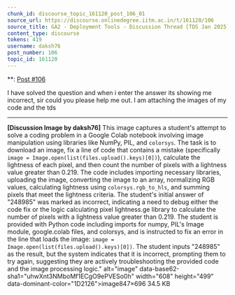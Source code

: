 ```yaml
---
chunk_id: discourse_topic_161120_post_106_01
source_url: https://discourse.onlinedegree.iitm.ac.in/t/161120/106
source_title: GA2 - Deployment Tools - Discussion Thread [TDS Jan 2025]
content_type: discourse
tokens: 419
username: daksh76
post_number: 106
topic_id: 161120
---
```


**: [Post #106](https://discourse.onlinedegree.iitm.ac.in/t/161120/106)

I have solved the question and when i enter the answer its showing me incorrect, sir could you please help me out. I am attaching the images of my code and the tds

---

**[Discussion Image by daksh76]** This image captures a student's attempt to solve a coding problem in a Google Colab notebook involving image manipulation using libraries like NumPy, PIL, and `colorsys`. The task is to download an image, fix a line of code that contains a mistake (specifically `image = Image.open(list(files.upload().keys)[0])`), calculate the lightness of each pixel, and then count the number of pixels with a lightness value greater than 0.219. The code includes importing necessary libraries, uploading the image, converting the image to an array, normalizing RGB values, calculating lightness using `colorsys.rgb_to_hls`, and summing pixels that meet the lightness criteria. The student's initial answer of "248985" was marked as incorrect, indicating a need to debug either the code fix or the logic calculating pixel lightness.ge library to calculate the number of pixels with a lightness value greater than 0.219. The student is provided with Python code including imports for numpy, PIL's Image module, google.colab files, and colorsys, and is instructed to fix an error in the line that loads the image: `image = Image.open(list(files.upload().keys)[0])`. The student inputs "248985" as the result, but the system indicates that it is incorrect, prompting them to try again, suggesting they are actively troubleshooting the provided code and the image processing logic." alt="image" data-base62-sha1="uhwXnt3NMboMf1ECgO9ePVESo0h" width="608" height="499" data-dominant-color="1D2126">image847×696 34.5 KB
